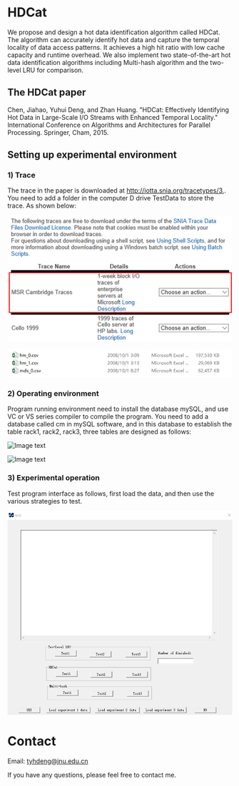  # HDCat

We propose and design a hot data identification algorithm called HDCat. The algorithm can accurately identify hot data and capture the temporal locality of data access patterns. It achieves a high hit ratio with low cache capacity and runtime overhead. We also implement two state-of-the-art hot data identification algorithms including Multi-hash algorithm and the two-level LRU for comparison.


## The HDCat paper

Chen, Jiahao, Yuhui Deng, and Zhan Huang. "HDCat: Effectively Identifying Hot Data in Large-Scale I/O Streams with Enhanced Temporal Locality." International Conference on Algorithms and Architectures for Parallel Processing. Springer, Cham, 2015.

## Setting up experimental environment
### 1) Trace
The trace in the paper is downloaded at http://iotta.snia.org/tracetypes/3,. You need to add a folder in the computer D drive TestData to store the trace. As shown below:

![Image text](https://github.com/love-light/imag/blob/master/image/1499952174(1).png)

![Image text](https://github.com/love-light/imag/blob/master/image/1499952215(1).png)

### 2) Operating environment
Program running environment need to install the database mySQL, and use VC or VS series compiler to compile the program. You need to add a database called cm in mySQL software, and in this database to establish the table rack1, rack2, rack3, three tables are designed as follows:

![Image text](https://github.com/love-light/imag/blob/master/image/2%EF%BC%891.png)

![Image text](https://github.com/love-light/imag/blob/master/image/2%EF%BC%892.png)

### 3) Experimental operation
Test program interface as follows, first load the data, and then use the various strategies to test.

![Image text](https://github.com/love-light/imag/blob/master/image/1499952469(1).png)

# Contact

Email: tyhdeng@jnu.edu.cn

If you have any questions, please feel free to contact me.
